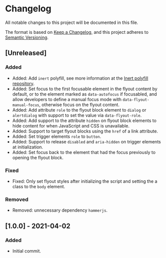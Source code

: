 # Changelog

All notable changes to this project will be documented in this file.

The format is based on [Keep a Changelog](https://keepachangelog.com/en/1.0.0/), and this project adheres to [Semantic Versioning](https://semver.org/spec/v2.0.0.html).

## [Unreleased]

### Added

- Added: Add `inert` polyfill, see more information at the [Inert polyfill repository](https://github.com/WICG/inert).
- Added: Set focus to the first focusable element in the flyout content by default, or to the element marked as `data-autofocus` if focusabled, and allow developers to define a manual focus mode with `data-flyout-manual-focus`, otherwise focus on the flyout content.
- Added: Add attribute `role` to the flyout block element to `dialog` or `alertdialog` with support to set the value via `data-flyout-role`.
- Added: Add support to the attribute `hidden` on flyout block elements to hide content for when JavaScript and CSS is unavailable.
- Added: Support to target flyout blocks using the `href` of a link attribute.
- Added: Set trigger elements `role` to `button`.
- Added: Support to release `disabled` and `aria-hidden` on trigger elements at initialization.
- Added: Set focus back to the element that had the focus previously to opening the flyout block.

### Fixed

- Fixed: Only set flyout styles after initializing the script and setting the a class to the `body` element.

### Removed

- Removed: unnecessary dependency `hammerjs`.

## [1.0.0] - 2021-04-02

### Added

- Initial commit.
